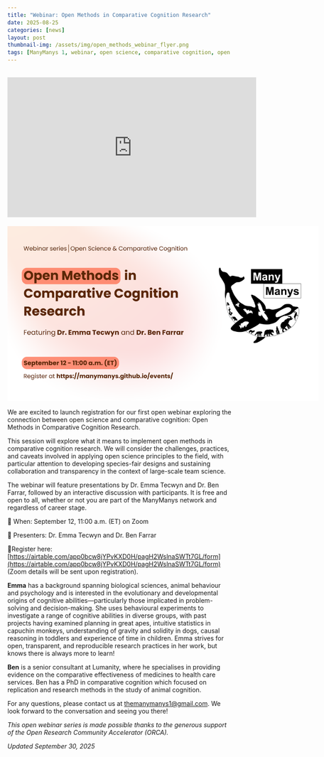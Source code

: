 ```yaml
---
title: "Webinar: Open Methods in Comparative Cognition Research"
date: 2025-08-25
categories: [news]
layout: post
thumbnail-img: /assets/img/open_methods_webinar_flyer.png
tags: [ManyManys 1, webinar, open science, comparative cognition, open methods]
---
```


<br>

<center>
  <div class="video-container">
    <iframe width="560" height="315" src="https://www.youtube.com/embed/lMdDIld81_I?si=EzKVpJ6E9RpvxJD1" title="YouTube video player" frameborder="0" allow="accelerometer; autoplay; clipboard-write; encrypted-media; gyroscope; picture-in-picture; web-share" referrerpolicy="strict-origin-when-cross-origin" allowfullscreen></iframe>
  </div>
</center>

<br>

<div style="text-align: center;">
<img src="https://github.com/manymanys/manymanys.github.io/blob/master/assets/img/open_methods_webinar_flyer.png?raw=true" alt="Open Methods webinar flyer" style="max-width: 700px; height: auto;">
</div>

We are excited to launch registration for our first open webinar exploring the connection between open science and comparative cognition: Open Methods in Comparative Cognition Research.

This session will explore what it means to implement open methods in comparative cognition research. We will consider the challenges, practices, and caveats involved in applying open science principles to the field, with particular attention to developing species-fair designs and sustaining collaboration and transparency in the context of large-scale team science.

The webinar will feature presentations by Dr. Emma Tecwyn and Dr. Ben Farrar, followed by an interactive discussion with participants. It is free and open to all, whether or not you are part of the ManyManys network and regardless of career stage.

📅 When: September 12, 11:00 a.m. (ET) on Zoom

🎤 Presenters: Dr. Emma Tecwyn and Dr. Ben Farrar 

🔗Register here: [https://airtable.com/app0bcw8jYPvKXD0H/pagH2WslnaSWTt7GL/form](https://airtable.com/app0bcw8jYPvKXD0H/pagH2WslnaSWTt7GL/form) (Zoom details will be sent upon registration). 

**Emma** has a background spanning biological sciences, animal behaviour and psychology and is interested in the evolutionary and developmental origins of cognitive abilities—particularly those implicated in problem-solving and decision-making. She uses behavioural experiments to investigate a range of cognitive abilities in diverse groups, with past projects having examined planning in great apes, intuitive statistics in capuchin monkeys, understanding of gravity and solidity in dogs, causal reasoning in toddlers and experience of time in children. Emma strives for open, transparent, and reproducible research practices in her work, but knows there is always more to learn!

**Ben** is a senior consultant at Lumanity, where he specialises in providing evidence on the comparative effectiveness of medicines to health care services. Ben has a PhD in comparative cognition which focused on replication and research methods in the study of animal cognition.

For any questions, please contact us at [themanymanys1@gmail.com](mailto:themanymanys1@gmail.com). We look forward to the conversation and seeing you there!

*This open webinar series is made possible thanks to the generous support of the Open Research Community Accelerator (ORCA).*

*Updated September 30, 2025*
